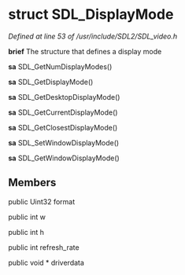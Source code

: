 # struct SDL_DisplayMode

*Defined at line 53 of /usr/include/SDL2/SDL_video.h*



**brief**  The structure that defines a display mode



**sa** SDL_GetNumDisplayModes()

**sa** SDL_GetDisplayMode()

**sa** SDL_GetDesktopDisplayMode()

**sa** SDL_GetCurrentDisplayMode()

**sa** SDL_GetClosestDisplayMode()

**sa** SDL_SetWindowDisplayMode()

**sa** SDL_GetWindowDisplayMode()



## Members

public Uint32 format

public int w

public int h

public int refresh_rate

public void * driverdata



